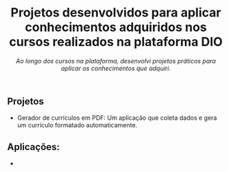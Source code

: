 <header>

# Projetos desenvolvidos para aplicar conhecimentos adquiridos nos cursos realizados na plataforma DIO

_Ao longo dos cursos na plataforma, desenvolvi projetos práticos para aplicar os conhecimentos que adquiri._

</header>

## Projetos

- Gerador de currículos em PDF: Um aplicação que coleta dados e gera um currículo formatado automaticamente.


## Aplicações:
- 

